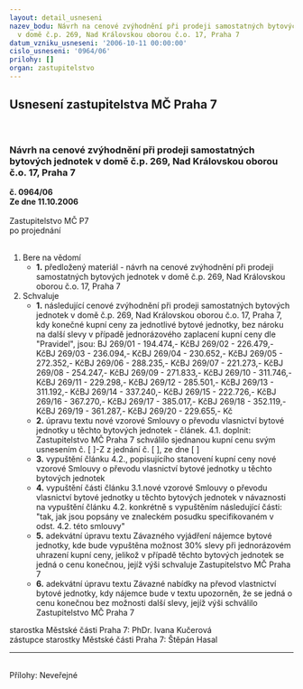 ```yaml
---
layout: detail_usneseni
nazev_bodu: Návrh na cenové zvýhodnění při prodeji samostatných bytových jednotek
  v domě č.p. 269, Nad Královskou oborou č.o. 17, Praha 7
datum_vzniku_usneseni: '2006-10-11 00:00:00'
cislo_usneseni: '0964/06'
prilohy: []
organ: zastupitelstvo
---
```

<div id="ucUsn_pList" class="usn">
	<span><h2>Usnesení zastupitelstva MČ Praha 7 </h2>
<br></span><div class="standBody">
<span><h3>Návrh na cenové zvýhodnění při prodeji samostatných bytových jednotek v domě č.p. 269, Nad Královskou oborou č.o. 17, Praha 7</h3></span><div class="center">
		<strong>č. 0964/06</strong><br>
	</div>
<div class="center">
		<strong>Ze dne 11.10.2006</strong><br><br>
	</div>Zastupitelstvo MČ P7<br> po projednání<br><br><ol>
<li>Bere na vědomí<ul><li>
<strong>1.</strong> předložený materiál - návrh na cenové zvýhodnění při prodeji samostatných bytových jednotek v domě č.p. 269, Nad Královskou oborou č.o. 17, Praha 7</li></ul>
</li>
<li>Schvaluje<ul>
<li>
<strong>1.</strong> následující cenové zvýhodnění při prodeji samostatných bytových jednotek v domě č.p. 269, Nad Královskou oborou č.o. 17, Praha 7, kdy konečné kupní ceny za jednotlivé bytové jednotky, bez nároku na další slevy v případě jednorázového zaplacení kupní ceny dle "Pravidel", jsou: BJ 269/01 - 194.474,- KčBJ 269/02 - 226.479,- KčBJ 269/03 - 236.094,- KčBJ 269/04 - 230.652,- KčBJ 269/05 - 272.352,- KčBJ 269/06 - 288.235,- KčBJ 269/07 - 221.273,- KčBJ 269/08 - 254.247,- KčBJ 269/09 - 271.833,- KčBJ 269/10 - 311.746,- KčBJ 269/11 - 229.298,- KčBJ 269/12 - 285.501,- KčBJ 269/13 - 311.192,- KčBJ 269/14 - 337.240,- KčBJ 269/15 - 222.726,- KčBJ 269/16 - 367.270,- KčBJ 269/17 - 385.017,- KčBJ 269/18 - 352.119,- KčBJ 269/19 - 361.287,- KčBJ 269/20 - 229.655,- Kč</li>
<li>
<strong>2.</strong> úpravu textu nové vzorové Smlouvy o převodu vlasnictví bytové jednotky u těchto bytových jednotek - článek. 4.1. doplnit: Zastupitelstvo MČ Praha 7 schválilo sjednanou kupní cenu svým usnesením č. [ ]-Z z jednání č. [ ], ze dne [ ] </li>
<li>
<strong>3.</strong> vypuštění článku 4.2., popisujícího stanovení kupní ceny  nové vzorové Smlouvy o převodu vlasnictví bytové jednotky u těchto bytových jednotek</li>
<li>
<strong>4.</strong> vypuštění části článku 3.1.nové vzorové Smlouvy o převodu vlasnictví bytové jednotky u těchto bytových jednotek v návaznosti na vypuštění článku 4.2. konkrétně s vypuštěním následující části: "tak, jak jsou popsány ve znaleckém posudku specifikovaném v odst. 4.2. této smlouvy" </li>
<li>
<strong>5.</strong> adekvátní úpravu textu Závazného vyjádření nájemce bytové jednotky, kde bude vypuštěna možnost 30% slevy při jednorázovém uhrazení kupní ceny, jelikož v případě těchto bytových jednotek se jedná o cenu konečnou, jejíž výši schvaluje Zastupitelstvo MČ Praha 7</li>
<li>
<strong>6.</strong> adekvátní úpravu textu Závazné nabídky na převod vlastnictví bytové jednotky, kdy nájemce bude v textu upozorněn, že se jedná o cenu konečnou bez možnosti další slevy, jejíž výši schválilo Zastupitelstvo MČ Praha 7</li>
</ul>
</li>
</ol>starostka Městské části Praha 7: PhDr. Ivana Kučerová<br>zástupce starostky Městské části Praha 7: Štěpán Hasal<hr>
<br>Přílohy: Neveřejné</div>
</div>